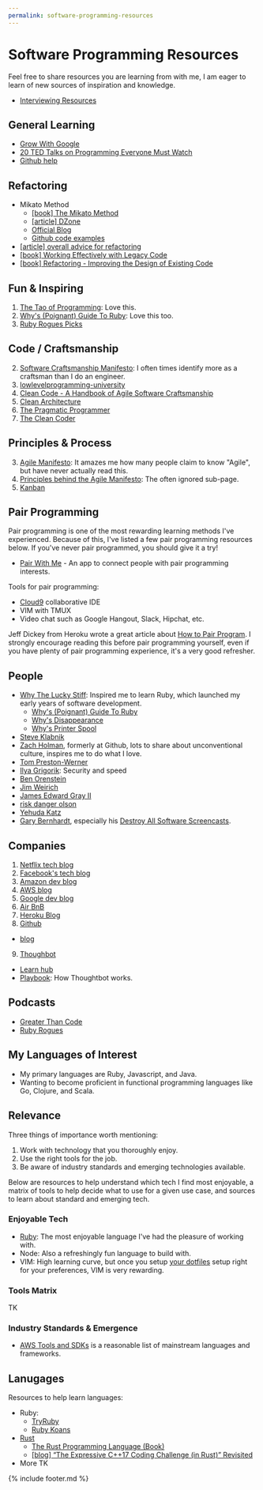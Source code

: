 ```yaml
---
permalink: software-programming-resources
---
```

# Software Programming Resources

Feel free to share resources you are learning from with me, I am eager to learn
of new sources of inspiration and knowledge.

- [Interviewing Resources](interviewing-resources)

## General Learning

* [Grow With Google](https://grow.google/)
* [20 TED Talks on Programming Everyone Must Watch](http://www.makeuseof.com/tag/ted-talks-programming/)
* [Github help](https://help.github.com/)

## Refactoring

* Mikato Method
    * [[book] The Mikato Method](https://www.amazon.com/Mikado-Method-Ola-Ellnestam/dp/1617291218)
    * [[article] DZone](https://dzone.com/articles/mikado-method)
    * [Official Blog](https://mikadomethod.wordpress.com/)
    * [Github code examples](https://github.com/mikadomethod)
* [[article] overall advice for refactoring](http://philippe.bourgau.net/10-things-to-know-that-will-make-you-great-at-refactoring-legacy-code/)
* [[book] Working Effectively with Legacy Code](https://www.amazon.com/gp/product/0131177052/ref=as_li_tl?ie=UTF8&camp=1789&creative=9325&creativeASIN=0131177052&linkCode=as2&tag=pbourgau-20&linkId=edaadc6370c2c8c9e943348d9fbdafb9)
* [[book] Refactoring - Improving the Design of Existing Code](https://www.amazon.com/Refactoring-Improving-Design-Existing-Code/dp/0201485672/ref=pd_bxgy_14_img_2?_encoding=UTF8&pd_rd_i=0201485672&pd_rd_r=ZJF9X1MPRR3RT0YVVE99&pd_rd_w=d8RWy&pd_rd_wg=FEHtR&psc=1&refRID=ZJF9X1MPRR3RT0YVVE99&dpID=51K-M5hR8qL&preST=_SX218_BO1,204,203,200_QL40_&dpSrc=detail)

## Fun & Inspiring

1. [The Tao of Programming](http://www.mit.edu/~xela/tao.html): Love this.
2. [Why's (Poignant) Guide To Ruby](http://poignant.guide/): Love this too.
6. [Ruby Rogues Picks](https://github.com/ryanburgess/ruby-rogues-picks)

## Code / Craftsmanship

2. [Software Craftsmanship Manifesto](http://manifesto.softwarecraftsmanship.org/): I often times identify more as a craftsman than I do an engineer.
5. [lowlevelprogramming-university](https://github.com/gurugio/lowlevelprogramming-university)
7. [Clean Code - A Handbook of Agile Software Craftsmanship](https://www.amazon.com/Clean-Code-Handbook-Software-Craftsmanship/dp/0132350882/ref=pd_sim_14_2?_encoding=UTF8&pd_rd_i=0132350882&pd_rd_r=ZJF9X1MPRR3RT0YVVE99&pd_rd_w=G6E9M&pd_rd_wg=FEHtR&psc=1&refRID=ZJF9X1MPRR3RT0YVVE99&dpID=515iEcDr1GL&preST=_SX218_BO1,204,203,200_QL40_&dpSrc=detail)
8. [Clean Architecture](https://www.amazon.com/Clean-Architecture-Craftsmans-Software-Structure/dp/0134494164/ref=pd_sim_14_3?_encoding=UTF8&pd_rd_i=0134494164&pd_rd_r=ZJF9X1MPRR3RT0YVVE99&pd_rd_w=G6E9M&pd_rd_wg=FEHtR&psc=1&refRID=ZJF9X1MPRR3RT0YVVE99&dpID=41BjtnvIUQL&preST=_SX218_BO1,204,203,200_QL40_&dpSrc=detail)
9. [The Pragmatic Programmer](https://www.amazon.com/Pragmatic-Programmer-Journeyman-Master/dp/020161622X/ref=pd_sim_14_5?_encoding=UTF8&pd_rd_i=020161622X&pd_rd_r=ZJF9X1MPRR3RT0YVVE99&pd_rd_w=G6E9M&pd_rd_wg=FEHtR&psc=1&refRID=ZJF9X1MPRR3RT0YVVE99)
10. [The Clean Coder](https://www.amazon.com/Clean-Coder-Conduct-Professional-Programmers/dp/0137081073/ref=pd_sim_14_6?_encoding=UTF8&pd_rd_i=0137081073&pd_rd_r=ZJF9X1MPRR3RT0YVVE99&pd_rd_w=G6E9M&pd_rd_wg=FEHtR&psc=1&refRID=ZJF9X1MPRR3RT0YVVE99)

## Principles & Process

3. [Agile Manifesto](http://agilemanifesto.org/): It amazes me how many people claim to know "Agile", but have never actually read this.
4. [Principles behind the Agile Manifesto](http://agilemanifesto.org/principles.html): The often ignored sub-page.
5. [Kanban](https://en.wikipedia.org/wiki/Kanban_(development))

## Pair Programming

Pair programming is one of the most rewarding learning methods I've experienced.
Because of this, I've listed a few pair programming resources below. If you've
never pair programmed, you should give it a try!

* [Pair With Me](http://pair-with-me.herokuapp.com/) - An app to connect people
with pair programming interests.

Tools for pair programming:

- [Cloud9](https://aws.amazon.com/cloud9/?origin=c9io) collaborative IDE
- VIM with TMUX
- Video chat such as Google Hangout, Slack, Hipchat, etc.

Jeff Dickey from Heroku wrote a great article about [How to Pair
Program](https://medium.com/@jdxcode/how-to-pair-program-d6741077e513). I
strongly encourage reading this before pair programming yourself, even if you
have plenty of pair programming experience, it's a very good refresher.

## People

- [Why The Lucky Stiff](https://en.wikipedia.org/wiki/Why_the_lucky_stiff): Inspired me to learn Ruby, which launched my early years of software development.
    - [Why's (Poignant) Guide To Ruby](http://poignant.guide/)
    - [Why's Disappearance](https://priceonomics.com/why-the-lucky-stiff/)
    - [Why's Printer Spool](https://www.scribd.com/doc/136875051/why-s-complete-printer-spool-as-one-book)
- [Steve Klabnik](http://www.steveklabnik.com/)
- [Zach Holman](https://zachholman.com/), formerly at Github, lots to share about unconventional culture, inspires me to do what I love.
- [Tom Preston-Werner](http://tom.preston-werner.com/)
- [Ilya Grigorik](https://www.igvita.com/): Security and speed
- [Ben Orenstein](http://www.benorenstein.com/)
- [Jim Weirich](https://en.wikipedia.org/wiki/Jim_Weirich)
- [James Edward Gray II](http://graysoftinc.com/)
- [risk danger olson](http://techno-weenie.net/)
- [Yehuda Katz](http://yehudakatz.com/)
- [Gary Bernhardt](https://www.destroyallsoftware.com/), especially his [Destroy
All Software
Screencasts](https://www.destroyallsoftware.com/screencasts/catalog).

## Companies

1. [Netflix tech blog](http://techblog.netflix.com/)
2. [Facebook's tech blog](https://code.facebook.com/posts/)
3. [Amazon dev blog](https://developer.amazon.com/blogs)
4. [AWS blog](https://aws.amazon.com/blogs/aws/)
5. [Google dev blog](https://developers.googleblog.com/)
6. [Air BnB](https://github.com/airbnb)
7. [Heroku Blog](https://blog.heroku.com/engineering)
8. [Github](https://github.com)
  - [blog](https://blog.github.com/)
9. [Thoughbot](https://thoughtbot.com)
  - [Learn hub](https://thoughtbot.com/learn)
  - [Playbook](https://thoughtbot.com/playbook): How Thoughtbot works.

## Podcasts

* [Greater Than Code](http://www.greaterthancode.com)
* [Ruby Rogues](https://devchat.tv/ruby-rogues)

## My Languages of Interest

* My primary languages are Ruby, Javascript, and Java.
* Wanting to become proficient in functional programming languages like Go,
  Clojure, and Scala.

## Relevance

Three things of importance worth mentioning:

1. Work with technology that you thoroughly enjoy.
2. Use the right tools for the job.
3. Be aware of industry standards and emerging technologies available.

Below are resources to help understand which tech I find most enjoyable, a
matrix of tools to help decide what to use for a given use case, and sources to
learn about standard and emerging tech.

### Enjoyable Tech

* [Ruby](https://ruby.github.io/TryRuby/): The most enjoyable language I've had the pleasure of working with.
* Node: Also a refreshingly fun language to build with.
* VIM: High learning curve, but once you setup [your
dotfiles](https://github.com/coffeencoke/dotfiles) setup right for your
preferences, VIM is very rewarding.

### Tools Matrix

TK

### Industry Standards & Emergence

* [AWS Tools and SDKs](https://aws.amazon.com/getting-started/tools-sdks/) is a
reasonable list of mainstream languages and frameworks.

## Lanugages

Resources to help learn languages:

- Ruby:
  - [TryRuby](https://ruby.github.io/TryRuby/)
  - [Ruby Koans](http://rubykoans.com/)
- [Rust](https://doc.rust-lang.org/stable/book/)
  - [The Rust Programming Language (Book)](https://doc.rust-lang.org/stable/book/)
  - [[blog] “The Expressive C++17 Coding Challenge (in Rust)” Revisited
  ](http://words.steveklabnik.com/the-expressive-c-17-coding-challenge-in-rust-revisited)
- More TK


{% include footer.md %}
